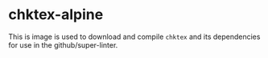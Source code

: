 # chktex-alpine
This is image is used to download and compile `chktex` and its dependencies for use in the github/super-linter.
